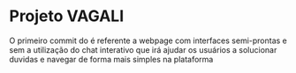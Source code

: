 # Projeto VAGALI

O primeiro commit do é referente a webpage com interfaces semi-prontas e sem a utilização do chat interativo que irá ajudar os usuários
a solucionar duvidas e navegar de forma mais simples na plataforma
